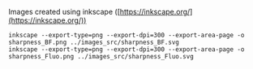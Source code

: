 Images created using inkscape ([https://inkscape.org/](https://inkscape.org/))

```
inkscape --export-type=png --export-dpi=300 --export-area-page -o sharpness_BF.png ../images_src/sharpness_BF.svg
inkscape --export-type=png --export-dpi=300 --export-area-page -o sharpness_Fluo.png ../images_src/sharpness_Fluo.svg
```

